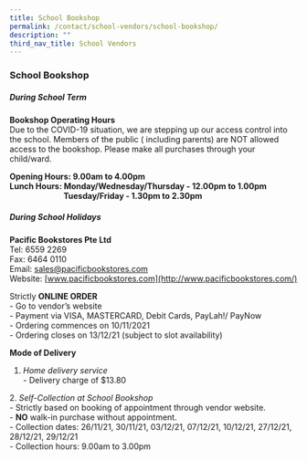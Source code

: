 ```yaml
---
title: School Bookshop
permalink: /contact/school-vendors/school-bookshop/
description: ""
third_nav_title: School Vendors
---
```

### **School Bookshop**
##### **During School Term**
**Bookshop Operating Hours**<br>
Due to the COVID-19 situation, we are stepping up our access control into the school. Members of the public ( including parents) are NOT allowed access to the bookshop. Please make all purchases through your child/ward.

**Opening Hours: 9.00am to 4.00pm**<br>
**Lunch Hours: Monday/Wednesday/Thursday - 12.00pm to 1.00pm**<br>
                        **Tuesday/Friday - 1.30pm to 2.30pm**
												
##### **During School Holidays**
**Pacific Bookstores Pte Ltd**<br>
Tel: 6559 2269 <br>
Fax: 6464 0110<br>
Email: [sales@pacificbookstores.com](mailto:sales@pacificbookstores.com)<br>
Website: [www.pacificbookstores.com](http://www.pacificbookstores.com/)

Strictly **ONLINE ORDER**<br>
\- Go to vendor’s website<br>
\- Payment via VISA, MASTERCARD, Debit Cards, PayLah!/ PayNow <br>
\- Ordering commences on 10/11/2021<br>
\- Ordering closes on 13/12/21 (subject to slot availability)

**Mode of Delivery**<br>
1.  _Home delivery service_<br>
\- Delivery charge of $13.80

2. _Self-Collection at School Bookshop_<br>
\- Strictly based on booking of appointment through vendor website. <br>
\- **NO** walk-in purchase without appointment. <br>
\- Collection dates: 26/11/21, 30/11/21, 03/12/21, 07/12/21, 10/12/21, 27/12/21, 28/12/21, 29/12/21<br>
\- Collection hours: 9.00am to 3.00pm